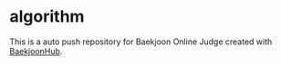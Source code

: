# algorithm
This is a auto push repository for Baekjoon Online Judge created with [BaekjoonHub](https://github.com/BaekjoonHub/BaekjoonHub).
